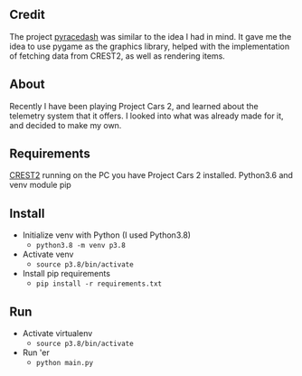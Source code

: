 ## Credit
The project [pyracedash](https://github.com/kuathadianto/pyracedash/) was similar to the idea I had in mind. It gave me the idea to use pygame as the graphics library, helped with the implementation of fetching data from CREST2, as well as rendering items.

## About
Recently I have been playing Project Cars 2, and learned about the telemetry system that it offers. I looked into what was already made for it, and decided to make my own.

## Requirements
[CREST2](https://github.com/viper4gh/CREST2) running on the PC you have Project Cars 2 installed.
Python3.6 and venv module
pip

## Install
 - Initialize venv with Python (I used Python3.8)
	 - `python3.8 -m venv p3.8`
 - Activate venv
	 - `source p3.8/bin/activate`
 - Install pip requirements
	 - `pip install -r requirements.txt`

## Run
- Activate virtualenv
	- `source p3.8/bin/activate`
- Run 'er
	- `python main.py`
